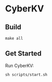 # CyberKV

## Build
```shell
make all
```

## Get Started
Run CyberKV:
```shell
sh scripts/start.sh
```